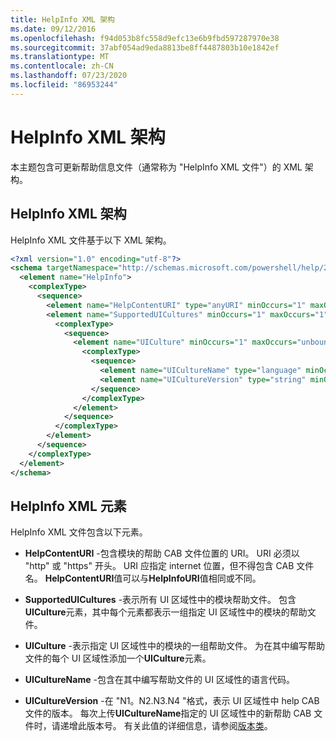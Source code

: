 ```yaml
---
title: HelpInfo XML 架构
ms.date: 09/12/2016
ms.openlocfilehash: f94d053b8fc558d9efc13e6b9fbd597287970e38
ms.sourcegitcommit: 37abf054ad9eda8813be8ff4487803b10e1842ef
ms.translationtype: MT
ms.contentlocale: zh-CN
ms.lasthandoff: 07/23/2020
ms.locfileid: "86953244"
---
```

# <a name="helpinfo-xml-schema"></a>HelpInfo XML 架构

本主题包含可更新帮助信息文件（通常称为 "HelpInfo XML 文件"）的 XML 架构。

## <a name="helpinfo-xml-schema"></a>HelpInfo XML 架构

HelpInfo XML 文件基于以下 XML 架构。

```xml
<?xml version="1.0" encoding="utf-8"?>
<schema targetNamespace="http://schemas.microsoft.com/powershell/help/2010/05" xmlns="http://www.w3.org/2001/XMLSchema">
  <element name="HelpInfo">
    <complexType>
      <sequence>
        <element name="HelpContentURI" type="anyURI" minOccurs="1" maxOccurs="1" />
        <element name="SupportedUICultures" minOccurs="1" maxOccurs="1">
          <complexType>
            <sequence>
              <element name="UICulture" minOccurs="1" maxOccurs="unbounded">
                <complexType>
                  <sequence>
                    <element name="UICultureName" type="language" minOccurs="1" maxOccurs="1" />
                    <element name="UICultureVersion" type="string" minOccurs="1" maxOccurs="1" />
                  </sequence>
                </complexType>
              </element>
            </sequence>
          </complexType>
        </element>
      </sequence>
    </complexType>
  </element>
</schema>
```

## <a name="helpinfo-xml-elements"></a>HelpInfo XML 元素

HelpInfo XML 文件包含以下元素。

- **HelpContentURI** -包含模块的帮助 CAB 文件位置的 URI。 URI 必须以 "http" 或 "https" 开头。 URI 应指定 internet 位置，但不得包含 CAB 文件名。 **HelpContentURI**值可以与**HelpInfoURI**值相同或不同。

- **SupportedUICultures** -表示所有 UI 区域性中的模块帮助文件。 包含**UICulture**元素，其中每个元素都表示一组指定 UI 区域性中的模块的帮助文件。

- **UICulture** -表示指定 UI 区域性中的模块的一组帮助文件。 为在其中编写帮助文件的每个 UI 区域性添加一个**UICulture**元素。

- **UICultureName** -包含在其中编写帮助文件的 UI 区域性的语言代码。

- **UICultureVersion** -在 "N1。N2.N3.N4 "格式，表示 UI 区域性中 help CAB 文件的版本。 每次上传**UICultureName**指定的 UI 区域性中的新帮助 CAB 文件时，请递增此版本号。 有关此值的详细信息，请参阅[版本类](/dotnet/api/system.version)。
